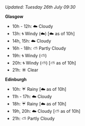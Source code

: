 *Updated: Tuesday 26th July 09:30*

**Glasgow**

* 10h - 12h: :cloud: Cloudy
* 13h: :cyclone: Windy (:cloud:) [:cloud: as of 10h]
* 14h, 15h: :cloud: Cloudy
* 16h - 18h: :partly_sunny: Partly Cloudy
* 19h: :cyclone: Windy (:partly_sunny:)
* 20h: :cyclone: Windy (:partly_sunny:) [:partly_sunny: as of 10h]
* 21h: :sunny: Clear

**Edinburgh**

* 10h: :umbrella: Rainy [:cloud: as of 10h]
* 11h - 17h: :cloud: Cloudy
* 18h: :umbrella: Rainy [:cloud: as of 10h]
* 19h, 20h: :cloud: Cloudy [:partly_sunny: as of 10h]
* 21h: :partly_sunny: Partly Cloudy

